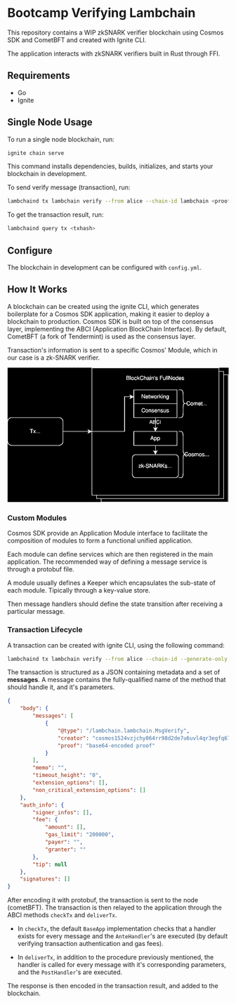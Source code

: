 # Bootcamp Verifying Lambchain

This repository contains a WIP zkSNARK verifier blockchain using Cosmos SDK and CometBFT and created with Ignite CLI.

The application interacts with zkSNARK verifiers built in Rust through FFI.

## Requirements

- Go
- Ignite

## Single Node Usage

To run a single node blockchain, run:

```sh
ignite chain serve
```

This command installs dependencies, builds, initializes, and starts your blockchain in development.

To send verify message (transaction), run:

```sh
lambchaind tx lambchain verify --from alice --chain-id lambchain <proof>
```

To get the transaction result, run:

```sh
lambchaind query tx <txhash>
```

## Configure

The blockchain in development can be configured with `config.yml`.

## How It Works

A blockchain can be created using the ignite CLI, which generates boilerplate for a Cosmos SDK application, making it easier to deploy a blockchain to production. Cosmos SDK is built on top of the consensus layer, implementing the ABCI (Application BlockChain Interface). By default, CometBFT (a fork of Tendermint) is used as the consensus layer.

Transaction's information is sent to a specific Cosmos' Module, which in our case is a zk-SNARK verifier.

<p align="center">
  <img src="imgs/Diagram_Cosmos.svg">
</p>

### Custom Modules

Cosmos SDK provide an Application Module interface to facilitate the composition of modules to form a functional unified application.

Each module can define services which are then registered in the main application. The recommended way of defining a message service is through a protobuf file.

A module usually defines a Keeper which encapsulates the sub-state of each
module. Tipically through a key-value store.

Then message handlers should define the state transition after receiving a
particular message.

### Transaction Lifecycle

A transaction can be created with ignite CLI, using the following command:

```sh
lambchaind tx lambchain verify --from alice --chain-id --generate-only lambchain "base64-encoded proof"
```

The transaction is structured as a JSON containing metadata and a set of **messages**. A message contains the fully-qualified name of the method that should handle it, and it's parameters.

```json
{
    "body": {
        "messages": [
            {
                "@type": "/lambchain.lambchain.MsgVerify",
                "creator": "cosmos1524vzjchy064rr98d2de7u6uvl4qr3egfq67xn",
                "proof": "base64-encoded proof"
            }
        ],
        "memo": "",
        "timeout_height": "0",
        "extension_options": [],
        "non_critical_extension_options": []
    },
    "auth_info": {
        "signer_infos": [],
        "fee": {
            "amount": [],
            "gas_limit": "200000",
            "payer": "",
            "granter": ""
        },
        "tip": null
    },
    "signatures": []
}
```

After encoding it with protobuf, the transaction is sent to the node (cometBFT). The transaction is then relayed to the application through the ABCI methods `checkTx` and `deliverTx`.

- In `checkTx`, the default `BaseApp` implementation checks that a handler exists for every message and the `AnteHandler`'s are executed (by default verifying transaction authentication and gas fees).

- In `deliverTx`, in addition to the procedure previously mentioned, the handler is called for every message with it's corresponding parameters, and the `PostHandler`'s are executed.

The response is then encoded in the transaction result, and added to the blockchain.

